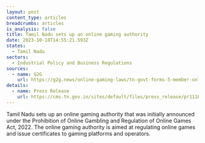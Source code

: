 ```yaml
---
layout: post
content_type: articles
breadcrumbs: articles
is_analysis: false
title: Tamil Nadu sets up an online gaming authority
date: 2023-10-18T14:55:21.593Z
states:
  - Tamil Nadu
sectors:
  - Industrial Policy and Business Regulations
sources:
  - name: G2G
    url: https://g2g.news/online-gaming-laws/tn-govt-forms-5-member-online-gaming-authority/
details:
  - name: Press Release
    url: https://cms.tn.gov.in/sites/default/files/press_release/pr111023_e_2045.pdf
---
```

Tamil Nadu sets up an online gaming authority that was initially announced under the Prohibition of Online Gambling and Regulation of Online Games Act, 2022. The online gaming authority is aimed at regulating online games and issue certificates to gaming platforms and operators.